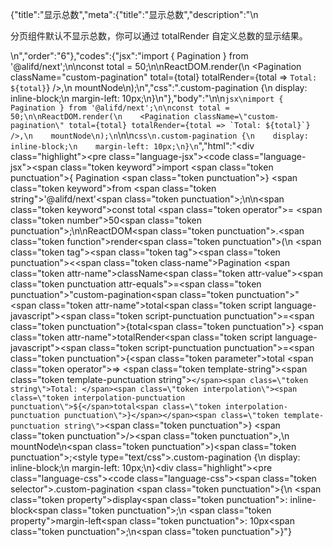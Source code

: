 {"title":"显示总数","meta":{"title":"显示总数","description":"\n<p>分页组件默认不显示总数，你可以通过 totalRender 自定义总数的显示结果。</p>\n","order":"6"},"codes":{"jsx":"import { Pagination } from '@alifd/next';\n\nconst total = 50;\n\nReactDOM.render(\n    <Pagination className=\"custom-pagination\" total={total} totalRender={total => `Total: ${total}`} />,\n    mountNode\n);\n","css":".custom-pagination {\n    display: inline-block;\n    margin-left: 10px;\n}\n"},"body":"\n\n````jsx\nimport { Pagination } from '@alifd/next';\n\nconst total = 50;\n\nReactDOM.render(\n    <Pagination className=\"custom-pagination\" total={total} totalRender={total => `Total: ${total}`} />,\n    mountNode\n);\n````\n\n````css\n.custom-pagination {\n    display: inline-block;\n    margin-left: 10px;\n}\n````","html":"<script>(function(){\"use strict\";\n\nvar _next = require(\"@alifd/next\");\n\nvar total = 50;\n\nReactDOM.render(React.createElement(_next.Pagination, { className: \"custom-pagination\", total: total, totalRender: function totalRender(total) {\n        return \"Total: \" + total;\n    } }), mountNode);})()</script><div class=\"highlight\"><pre class=\"language-jsx\"><code class=\"language-jsx\"><span class=\"token keyword\">import</span> <span class=\"token punctuation\">{</span> Pagination <span class=\"token punctuation\">}</span> <span class=\"token keyword\">from</span> <span class=\"token string\">'@alifd/next'</span><span class=\"token punctuation\">;</span>\n\n<span class=\"token keyword\">const</span> total <span class=\"token operator\">=</span> <span class=\"token number\">50</span><span class=\"token punctuation\">;</span>\n\nReactDOM<span class=\"token punctuation\">.</span><span class=\"token function\">render</span><span class=\"token punctuation\">(</span>\n    <span class=\"token tag\"><span class=\"token tag\"><span class=\"token punctuation\">&lt;</span><span class=\"token class-name\">Pagination</span></span> <span class=\"token attr-name\">className</span><span class=\"token attr-value\"><span class=\"token punctuation attr-equals\">=</span><span class=\"token punctuation\">\"</span>custom-pagination<span class=\"token punctuation\">\"</span></span> <span class=\"token attr-name\">total</span><span class=\"token script language-javascript\"><span class=\"token script-punctuation punctuation\">=</span><span class=\"token punctuation\">{</span>total<span class=\"token punctuation\">}</span></span> <span class=\"token attr-name\">totalRender</span><span class=\"token script language-javascript\"><span class=\"token script-punctuation punctuation\">=</span><span class=\"token punctuation\">{</span><span class=\"token parameter\">total</span> <span class=\"token operator\">=></span> <span class=\"token template-string\"><span class=\"token template-punctuation string\">`</span><span class=\"token string\">Total: </span><span class=\"token interpolation\"><span class=\"token interpolation-punctuation punctuation\">${</span>total<span class=\"token interpolation-punctuation punctuation\">}</span></span><span class=\"token template-punctuation string\">`</span></span><span class=\"token punctuation\">}</span></span> <span class=\"token punctuation\">/></span></span><span class=\"token punctuation\">,</span>\n    mountNode\n<span class=\"token punctuation\">)</span><span class=\"token punctuation\">;</span></code></pre></div><style type=\"text/css\">.custom-pagination {\n    display: inline-block;\n    margin-left: 10px;\n}</style><div class=\"highlight\"><pre class=\"language-css\"><code class=\"language-css\"><span class=\"token selector\">.custom-pagination</span> <span class=\"token punctuation\">{</span>\n    <span class=\"token property\">display</span><span class=\"token punctuation\">:</span> inline-block<span class=\"token punctuation\">;</span>\n    <span class=\"token property\">margin-left</span><span class=\"token punctuation\">:</span> 10px<span class=\"token punctuation\">;</span>\n<span class=\"token punctuation\">}</span></code></pre></div>"}